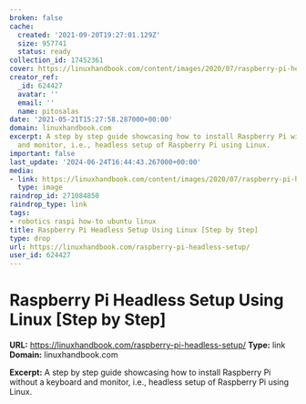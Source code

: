 ```yaml
---
broken: false
cache:
  created: '2021-09-20T19:27:01.129Z'
  size: 957741
  status: ready
collection_id: 17452361
cover: https://linuxhandbook.com/content/images/2020/07/raspberry-pi-headless-setup-featured.jpg
creator_ref:
  _id: 624427
  avatar: ''
  email: ''
  name: pitosalas
date: '2021-05-21T15:27:58.287000+00:00'
domain: linuxhandbook.com
excerpt: A step by step guide showcasing how to install Raspberry Pi without a keyboard
  and monitor, i.e., headless setup of Raspberry Pi using Linux.
important: false
last_update: '2024-06-24T16:44:43.267000+00:00'
media:
- link: https://linuxhandbook.com/content/images/2020/07/raspberry-pi-headless-setup-featured.jpg
  type: image
raindrop_id: 271084850
raindrop_type: link
tags:
- robotics raspi how-to ubuntu linux
title: Raspberry Pi Headless Setup Using Linux [Step by Step]
type: drop
url: https://linuxhandbook.com/raspberry-pi-headless-setup/
user_id: 624427
---
```


# Raspberry Pi Headless Setup Using Linux [Step by Step]

**URL:** https://linuxhandbook.com/raspberry-pi-headless-setup/
**Type:** link
**Domain:** linuxhandbook.com

**Excerpt:** A step by step guide showcasing how to install Raspberry Pi without a keyboard and monitor, i.e., headless setup of Raspberry Pi using Linux.
